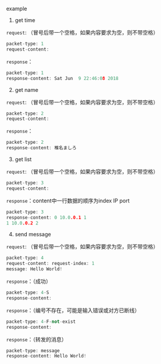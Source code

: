 example

1. get time

`request`: （冒号后带一个空格，如果内容要求为空，则不带空格）

```c
packet-type: 1
request-content:
```

`response`：

```c++
packet-type: 1
response-content: Sat Jun  9 22:46:08 2018
```

2. get name

`request`: （冒号后带一个空格，如果内容要求为空，则不带空格）

```c
packet-type: 2
request-content:
```

`response`：

```c++
packet-type: 2
response-content: 椎名ましろ
```

3. get list

`request`: （冒号后带一个空格，如果内容要求为空，则不带空格）

```c
packet-type: 3
request-content:
```

`response`：content中一行数据的顺序为index IP port

```c++
packet-type: 3
response-content: 0 10.0.0.1 1
1 10.0.0.2 2

```

4. send message

`request`: （冒号后带一个空格，如果内容要求为空，则不带空格）

```c
packet-type: 4
request-content: request-index: 1
message: Hello World!
```

`response`：（成功）

```c++
packet-type: 4-S
response-content:
```

`response`：（编号不存在，可能是输入错误或对方已断线）

```c++
packet-type: 4-F-not-exist
response-content:
```

`response`：（转发的消息）

```c++
packet-type: message
response-content: Hello World!
```









